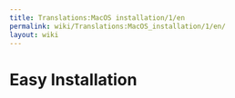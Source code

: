 ```yaml
---
title: Translations:MacOS installation/1/en
permalink: wiki/Translations:MacOS_installation/1/en/
layout: wiki
---
```


# Easy Installation

